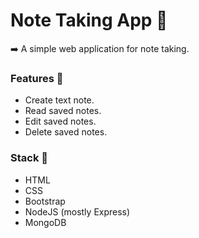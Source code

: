Note Taking App 📓
==================

➡️ A simple web application for note taking.

### Features 🍰

* Create text note.
* Read saved notes.
* Edit saved notes.
* Delete saved notes.

### Stack 🥞

* HTML
* CSS
* Bootstrap
* NodeJS (mostly Express)
* MongoDB


